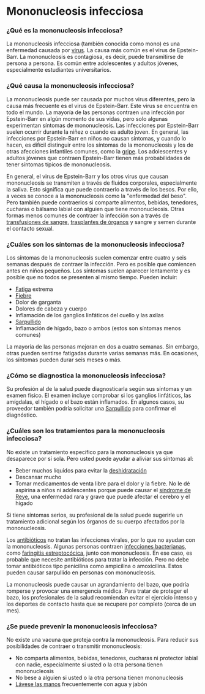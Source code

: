 Mononucleosis infecciosa
========================


### ¿Qué es la mononucleosis infecciosa?


La mononucleosis infecciosa (también conocida como mono) es una enfermedad causada por [virus](https://medlineplus.gov/spanish/viralinfections.html). La causa más común es el virus de Epstein-Barr. La mononucleosis es contagiosa, es decir, puede transmitirse de persona a persona. Es común entre adolescentes y adultos jóvenes, especialmente estudiantes universitarios.


### ¿Qué causa la mononucleosis infecciosa?


La mononucleosis puede ser causada por muchos virus diferentes, pero la causa más frecuente es el virus de Epstein-Barr. Este virus se encuentra en todo el mundo. La mayoría de las personas contraen una infección por Epstein-Barr en algún momento de sus vidas, pero solo algunas experimentan síntomas de mononucleosis. Las infecciones por Epstein-Barr suelen ocurrir durante la niñez o cuando es adulto joven. En general, las infecciones por Epstein-Barr en niños no causan síntomas, y cuando lo hacen, es difícil distinguir entre los síntomas de la mononucleosis y los de otras afecciones infantiles comunes, como la [gripe](https://medlineplus.gov/spanish/flu.html). Los adolescentes y adultos jóvenes que contraen Epstein-Barr tienen más probabilidades de tener síntomas típicos de mononucleosis.


En general, el virus de Epstein-Barr y los otros virus que causan mononucleosis se transmiten a través de fluidos corporales, especialmente la saliva. Esto significa que puede contraerlo a través de los besos. Por ello, a veces se conoce a la mononucleosis como la "enfermedad del beso". Pero también puede contraerlos si comparte alimentos, bebidas, tenedores, cucharas o bálsamo labial con alguien que tiene mononucleosis. Otras formas menos comunes de contraer la infección son a través de [transfusiones de sangre](https://medlineplus.gov/spanish/bloodtransfusionanddonation.html), [trasplantes de órganos](https://medlineplus.gov/spanish/organtransplantation.html) y sangre y semen durante el contacto sexual.


### ¿Cuáles son los síntomas de la mononucleosis infecciosa?


Los síntomas de la mononucleosis suelen comenzar entre cuatro y seis semanas después de contraer la infección. Pero es posible que comiencen antes en niños pequeños. Los síntomas suelen aparecer lentamente y es posible que no todos se presenten al mismo tiempo. Pueden incluir:


* [Fatiga](https://medlineplus.gov/spanish/fatigue.html) extrema
* [Fiebre](https://medlineplus.gov/spanish/fever.html)
* Dolor de garganta
* Dolores de cabeza y cuerpo
* Inflamación de los ganglios linfáticos del cuello y las axilas
* [Sarpullido](https://medlineplus.gov/spanish/rashes.html)
* Inflamación de hígado, bazo o ambos (estos son síntomas menos comunes)


La mayoría de las personas mejoran en dos a cuatro semanas. Sin embargo, otras pueden sentirse fatigadas durante varias semanas más. En ocasiones, los síntomas pueden durar seis meses o más.


### ¿Cómo se diagnostica la mononucleosis infecciosa?


Su profesión al de la salud puede diagnosticarla según sus síntomas y un examen físico. El examen incluye comprobar si los ganglios linfáticos, las amígdalas, el hígado o el bazo están inflamados. En algunos casos, su proveedor también podría solicitar una [Sarpullido](https://medlineplus.gov/spanish/rashes.html) para confirmar el diagnóstico.


### ¿Cuáles son los tratamientos para la mononucleosis infecciosa?


No existe un tratamiento específico para la mononucleosis ya que desaparece por sí sola. Pero usted puede ayudar a aliviar sus síntomas al:


* Beber muchos líquidos para evitar la [deshidratación](https://medlineplus.gov/spanish/dehydration.html)
* Descansar mucho
* Tomar medicamentos de venta libre para el dolor y la fiebre. No le dé aspirina a niños ni adolescentes porque puede causar el [síndrome de Reye](https://medlineplus.gov/spanish/reyesyndrome.html), una enfermedad rara y grave que puede afectar el cerebro y el hígado


Si tiene síntomas serios, su profesional de la salud puede sugerirle un tratamiento adicional según los órganos de su cuerpo afectados por la mononucleosis.


Los [antibióticos](https://medlineplus.gov/spanish/antibiotics.html) no tratan las infecciones virales, por lo que no ayudan con la mononucleosis. Algunas personas contraen [infecciones bacterianas](https://medlineplus.gov/spanish/bacterialinfections.html), como [faringitis estreptocócica](https://medlineplus.gov/spanish/streptococcalinfections.html), junto con mononucleosis. En ese caso, es probable que necesite antibióticos para tratar la infección. Pero no debe tomar antibióticos tipo penicilina como ampicilina o amoxicilina. Estos pueden causar sarpullido en personas con mononucleosis.


La mononucleosis puede causar un agrandamiento del bazo, que podría romperse y provocar una emergencia médica. Para tratar de proteger el bazo, los profesionales de la salud recomiendan evitar el ejercicio intenso y los deportes de contacto hasta que se recupere por completo (cerca de un mes).


### ¿Se puede prevenir la mononucleosis infecciosa?


No existe una vacuna que proteja contra la mononucleosis. Para reducir sus posibilidades de contraer o transmitir mononucleosis:


* No comparta alimentos, bebidas, tenedores, cucharas ni protector labial con nadie, especialmente si usted o la otra persona tienen mononucleosis
* No bese a alguien si usted o la otra persona tienen mononucleosis
* [Lávese las manos](https://medlineplus.gov/spanish/germsandhygiene.html) frecuentemente con agua y jabón
